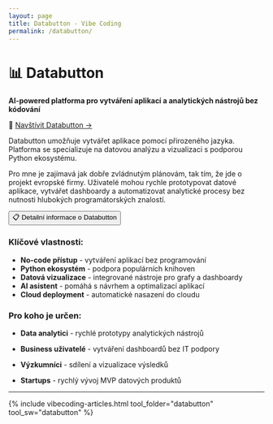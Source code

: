 ```yaml
---
layout: page
title: Databutton - Vibe Coding
permalink: /databutton/
---
```



# 📊 Databutton

**AI-powered platforma pro vytváření aplikací a analytických nástrojů bez kódování**

🔗 [Navštívit Databutton →](https://databutton.com)

Databutton umožňuje vytvářet aplikace pomocí přirozeného jazyka. Platforma se specializuje na datovou analýzu a vizualizaci s podporou Python ekosystému. 

Pro mne je zajímavá jak dobře zvládnutým plánovám, tak tím, že jde o projekt evropské firmy. Uživatelé mohou rychle prototypovat datové aplikace, vytvářet dashboardy a automatizovat analytické procesy bez nutnosti hlubokých programátorských znalostí.

<div class="vibecoding-details">
  <button class="vibecoding-toggle collapsed" onclick="toggleDetails(this)">
    📋 Detailní informace o Databutton
  </button>
  <div class="vibecoding-content" markdown="1">

### Klíčové vlastnosti:
- **No-code přístup** - vytváření aplikací bez programování
- **Python ekosystém** - podpora populárních knihoven
- **Datová vizualizace** - integrované nástroje pro grafy a dashboardy
- **AI asistent** - pomáhá s návrhem a optimalizací aplikací
- **Cloud deployment** - automatické nasazení do cloudu

### Pro koho je určen:
- **Data analytici** - rychlé prototypy analytických nástrojů
- **Business uživatelé** - vytváření dashboardů bez IT podpory
- **Výzkumníci** - sdílení a vizualizace výsledků
- **Startups** - rychlý vývoj MVP datových produktů

  </div>
</div>

<hr>

{% include vibecoding-articles.html tool_folder="databutton" tool_sw="databutton" %}